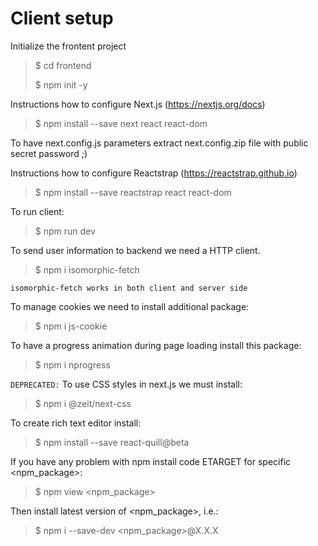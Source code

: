 # Client setup

Initialize the frontent project
> $ cd frontend
>
> $ npm init -y

Instructions how to configure Next.js (https://nextjs.org/docs)
> $ npm install --save next react react-dom

To have next.config.js parameters extract next.config.zip file with public secret password ;)

Instructions how to configure Reactstrap (https://reactstrap.github.io)
> $ npm install --save reactstrap react react-dom

To run client:
> $ npm run dev

To send user information to backend we need a HTTP client.
> $ npm i isomorphic-fetch

`isomorphic-fetch works in both client and server side`

To manage cookies we need to install additional package:
> $ npm i js-cookie

To have a progress animation during page loading install this package:
> $ npm i nprogress

`DEPRECATED:` To use CSS styles in next.js we must install:
> $ npm i @zeit/next-css

To create rich text editor install:
> $ npm install --save react-quill@beta

If you have any problem with npm install code ETARGET for specific <npm_package>:
> $ npm view <npm_package>

Then install latest version of <npm_package>, i.e.:
> $ npm i --save-dev <npm_package>@X.X.X
